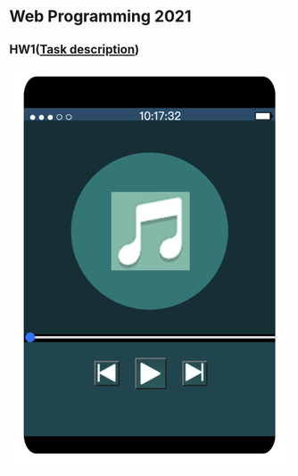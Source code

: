 # Web Programming 2021

## HW1([Task description](https://github.com/b06608062/music-player-html/blob/master/hw1.pdf))
![This is an image](https://github.com/b06608062/music-player-html/blob/master/demo_image/截圖%202022-03-27%20上午10.17.32.png)
